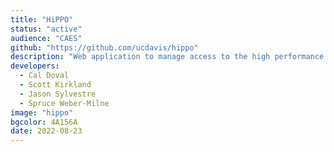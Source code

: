 ```yaml
---
title: "HiPPO"
status: "active"
audience: "CAES"
github: "https://github.com/ucdavis/hippo"
description: "Web application to manage access to the high performance computing clusters."
developers:
  - Cal Doval
  - Scott Kirkland
  - Jason Sylvestre
  - Spruce Weber-Milne
image: "hippo"
bgcolor: 4A156A
date: 2022-08-23
---
```

